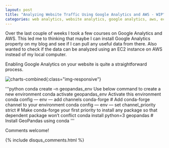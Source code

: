 ```yaml
---
layout: post
title: "Analyzing Website Traffic Using Google Analytics and AWS - WIP"
categories: web analytics, website analytics, google analytics, aws, ec2, python, plotly
---
```

Over the last couple of weeks I took a few courses on Google Analytics and AWS. This led me to thinking that maybe I can install Google Analytics property on my blog and see if I can pull any useful data from there. Also wanted to check if the data can be analyzed using an EC2 instance on AWS instead of my local computer. 

Enabling Google Analytics on your website is quite a straightforward process. 

![charts-combined](/images/Challenges-and-Competitions/2021-04-Charts-Combined2.jpg){:class="img-responsive"}

'''python
conda create –n geopandas_env  Use below command to create a new environment
conda activate geopandas_env  Activate this environment
conda config — env — add channels conda-forge  # Add conda-forge channel to your environment
conda config — env — set channel_priority strict  # Make conda-forge your first priority to install any package so that dependent package won’t conflict
conda install python=3 geopandas  # Install GeoPandas using conda
'''

Comments welcome!

{% include disqus_comments.html %}
